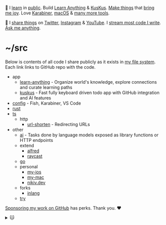 👋 I [learn](https://wiki.nikiv.dev/sharing/everything-I-know) in [public](https://wiki.nikiv.dev/). Build [Learn Anything](https://github.com/learn-anything/learn-anything) & [KusKus](https://kuskus.app). [Make things](https://nikiv.dev/projects) that [bring me joy](https://nikiv.dev/likes). Love [Karabiner](https://wiki.nikiv.dev/macOS/apps/karabiner/), [macOS](https://github.com/nikitavoloboev/my-mac) & [many more tools](https://wiki.nikiv.dev/sharing/my-workflow).

💛 I [share things](https://wiki.nikiv.dev/sharing/) on [Twitter](https://twitter.com/nikitavoloboev), [Instagram](https://www.instagram.com/nikitavoloboev) & [YouTube](https://www.youtube.com/channel/UCEKqrUfr_FMKIO9XSJS4vDw). I [stream most code I write](https://www.youtube.com/@nikitavoloboev/streams). [Ask me anything](https://github.com/nikitavoloboev/ama).

# ~/src

Below is contents of all code I share publicly as it exists in [my file system](https://wiki.nikiv.dev/unix/my-file-system). Each link links to GitHub repo with the code.

- app
  - [learn-anything](https://github.com/learn-anything/learn-anything) - Organize world's knowledge, explore connections and curate learning paths
  - [kuskus](https://github.com/kuskusapp/kuskus) - Fast fully keyboard driven todo app with GitHub integration and AI features
- [config](https://github.com/nikitavoloboev/config) - Fish, Karabiner, VS Code
- [rust](https://github.com/nikitavoloboev/rust)
- [ts](https://github.com/nikitavoloboev/ts)
  - http
    - [url-shorten](https://github.com/nikitavoloboev/url-shorten) - Redirecting URLs
- other
  - [ai](https://github.com/learn-anything/ai) - Tasks done by language models exposed as library functions or HTTP endpoints
  - extend
    - [alfred](https://github.com/nikitavoloboev/alfred)
    - [raycast](https://github.com/nikitavoloboev/raycast)
  - [go](https://github.com/nikitavoloboev/go)
  - personal
    - [my-ios](https://github.com/nikitavoloboev/my-ios)
    - [my-mac](https://github.com/nikitavoloboev/my-mac)
    - [nikiv.dev](https://github.com/nikitavoloboev/nikiv.dev)
  - forks
    - [inlang](https://github.com/inlang/inlang)
  - [try](https://github.com/nikitavoloboev/try)

[Sponsoring my work on GitHub](https://github.com/sponsors/nikitavoloboev) has perks. Thank you. ♥️

<details><summary>🐱</summary>
  <br/>
  <a href="https://nikiv.dev">
    <img width="800" heigth="200" src="https://raw.githubusercontent.com/nikitavoloboev/nikitavoloboev/main/cat.jpg"></img>
  </a>
</details>
